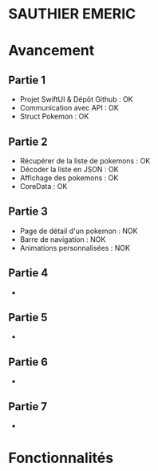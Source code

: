 # SAUTHIER EMERIC

# Avancement
## Partie 1
- Projet SwiftUI & Dépôt Github : OK
- Communication avec API : OK
- Struct Pokemon : OK
  
## Partie 2
- Récupérer de la liste de pokemons : OK
- Décoder la liste en JSON : OK
- Affichage des pokemons : OK
- CoreData : OK

## Partie 3
- Page de détail d'un pokemon : NOK
- Barre de navigation  : NOK
- Animations personnalisées : NOK

## Partie 4
- 

## Partie 5
- 

## Partie 6
- 

## Partie 7
- 

# Fonctionnalités
